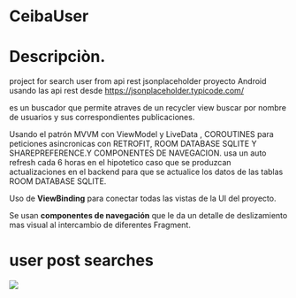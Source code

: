 # CeibaUser


# Descripciòn.
project for search user from api rest jsonplaceholder
proyecto Android usando las api rest desde https://jsonplaceholder.typicode.com/ 

es un buscador que permite atraves de un recycler view buscar por nombre de usuarios y sus correspondientes publicaciones.


Usando el patrón MVVM con ViewModel y LiveData , COROUTINES para peticiones asincronicas con RETROFIT, ROOM DATABASE SQLITE Y SHAREPREFERENCE.Y COMPONENTES DE NAVEGACION.
usa un auto refresh cada 6 horas en el hipotetico caso que se produzcan actualizaciones en el backend para que se actualice los datos de las tablas ROOM DATABASE SQLITE.


Uso de **ViewBinding** para conectar todas las vistas de la UI del proyecto.

Se usan **componentes de navegación** que le da  un detalle de deslizamiento mas visual al intercambio de diferentes Fragment.


 # user post searches
 ![](https://github.com/CeibaUser/AppRecortadaV5.gif)


